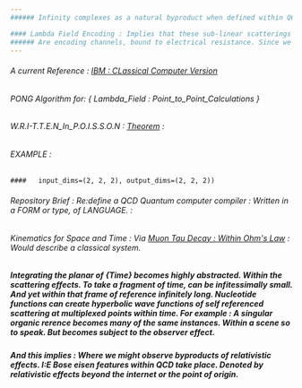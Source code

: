 ```yaml
---
###### Infinity complexes as a natural byproduct when defined within QCD. Generate sub-linear scattering. 

#### Lambda Field Encoding : Implies that these sub-linear scatterings
###### Are encoding channels, bound to electrical resistance. Since we use scientific notation to define space and time, wave theorems. 
---
```

###### A current Reference : [IBM : CLassical Computer Version](https://qiskit.org/documentation/tutorials/circuits/1_getting_started_with_qiskit.html) 
###### PONG Algorithm for: { Lambda_Field : Point_to_Point_Calculations }
###### W.R.I-T.T.E.N_In_P.O.I.S.S.O.N : [Theorem](https://arxiv.org/pdf/1607.06016.pdf) : 
###### EXAMPLE : 
    
    ####   input_dims=(2, 2, 2), output_dims=(2, 2, 2))

###### Repository Brief : Re:define a QCD Quantum computer compiler : Written in a FORM or type, of LANGUAGE. : 
###### Kinematics for Space and Time : Via [Muon Tau Decay : Within Ohm's Law](https://www.sciencedirect.com/topics/mathematics/caputo-derivative#:~:text=The%20Caputo%20derivative%20is%20of,equation%20as%20having%20%E2%80%9Cmemory.%E2%80%9D) : Would describe a classical system. 

##### Integrating the planar of {Time} becomes highly abstracted. Within the scattering effects. To take a fragment of time, can be infitessimally small. And yet within that frame of reference infinitely long. Nucleotide functions can create hyperbolic wave functions of self referenced scattering at multiplexed points within time. For example : A singular organic rerence becomes many of the same instances. Within a scene so to speak. But becomes subject to the observer effect. 

##### And this implies : Where we might observe byproducts of relativistic effects. I:E Bose eisen features within QCD take place. Denoted by relativistic effects beyond  the internet or the point of origin.



